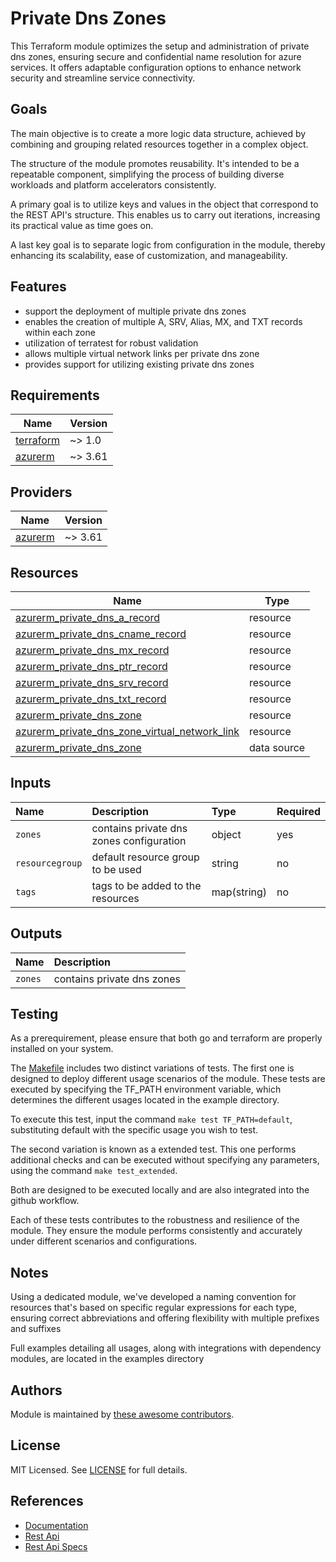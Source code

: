 # Private Dns Zones

This Terraform module optimizes the setup and administration of private dns zones, ensuring secure and confidential name resolution for azure services. It offers adaptable configuration options to enhance network security and streamline service connectivity.

## Goals

The main objective is to create a more logic data structure, achieved by combining and grouping related resources together in a complex object.

The structure of the module promotes reusability. It's intended to be a repeatable component, simplifying the process of building diverse workloads and platform accelerators consistently.

A primary goal is to utilize keys and values in the object that correspond to the REST API's structure. This enables us to carry out iterations, increasing its practical value as time goes on.

A last key goal is to separate logic from configuration in the module, thereby enhancing its scalability, ease of customization, and manageability.

## Features

- support the deployment of multiple private dns zones
- enables the creation of multiple A, SRV, Alias, MX, and TXT records within each zone
- utilization of terratest for robust validation
- allows multiple virtual network links per private dns zone
- provides support for utilizing existing private dns zones

## Requirements

| Name | Version |
|------|---------|
| <a name="requirement_terraform"></a> [terraform](#requirement\_terraform) | ~> 1.0 |
| <a name="requirement_azurerm"></a> [azurerm](#requirement\_azurerm) | ~> 3.61 |

## Providers

| Name | Version |
|------|---------|
| <a name="provider_azurerm"></a> [azurerm](#provider\_azurerm) | ~> 3.61 |

## Resources

| Name | Type |
|------|------|
| [azurerm_private_dns_a_record](https://registry.terraform.io/providers/hashicorp/azurerm/latest/docs/resources/private_dns_a_record) | resource |
| [azurerm_private_dns_cname_record](https://registry.terraform.io/providers/hashicorp/azurerm/latest/docs/resources/private_dns_cname_record) | resource |
| [azurerm_private_dns_mx_record](https://registry.terraform.io/providers/hashicorp/azurerm/latest/docs/resources/private_dns_mx_record) | resource |
| [azurerm_private_dns_ptr_record](https://registry.terraform.io/providers/hashicorp/azurerm/latest/docs/resources/private_dns_ptr_record) | resource |
| [azurerm_private_dns_srv_record](https://registry.terraform.io/providers/hashicorp/azurerm/latest/docs/resources/private_dns_srv_record) | resource |
| [azurerm_private_dns_txt_record](https://registry.terraform.io/providers/hashicorp/azurerm/latest/docs/resources/private_dns_txt_record) | resource |
| [azurerm_private_dns_zone](https://registry.terraform.io/providers/hashicorp/azurerm/latest/docs/resources/private_dns_zone) | resource |
| [azurerm_private_dns_zone_virtual_network_link](https://registry.terraform.io/providers/hashicorp/azurerm/latest/docs/resources/private_dns_zone_virtual_network_link) | resource |
| [azurerm_private_dns_zone ](https://registry.terraform.io/providers/hashicorp/azurerm/latest/docs/data-sources/private_dns_zone) | data source |

## Inputs

| Name | Description | Type | Required |
| :-- | :-- | :-- | :-- |
| `zones` | contains private dns zones configuration | object | yes |
| `resourcegroup` | default resource group to be used | string | no |
| `tags` | tags to be added to the resources | map(string) | no |

## Outputs

| Name | Description |
| :-- | :-- |
| `zones` | contains private dns zones |

## Testing

As a prerequirement, please ensure that both go and terraform are properly installed on your system.

The [Makefile](Makefile) includes two distinct variations of tests. The first one is designed to deploy different usage scenarios of the module. These tests are executed by specifying the TF_PATH environment variable, which determines the different usages located in the example directory.

To execute this test, input the command ```make test TF_PATH=default```, substituting default with the specific usage you wish to test.

The second variation is known as a extended test. This one performs additional checks and can be executed without specifying any parameters, using the command ```make test_extended```.

Both are designed to be executed locally and are also integrated into the github workflow.

Each of these tests contributes to the robustness and resilience of the module. They ensure the module performs consistently and accurately under different scenarios and configurations.

## Notes

Using a dedicated module, we've developed a naming convention for resources that's based on specific regular expressions for each type, ensuring correct abbreviations and offering flexibility with multiple prefixes and suffixes

Full examples detailing all usages, along with integrations with dependency modules, are located in the examples directory

## Authors

Module is maintained by [these awesome contributors](https://github.com/cloudnationhq/terraform-azure-pdns/graphs/contributors).

## License

MIT Licensed. See [LICENSE](https://github.com/cloudnationhq/terraform-azure-pdns/blob/main/LICENSE) for full details.

## References

- [Documentation](https://learn.microsoft.com/en-us/azure/dns/private-dns-privatednszone)
- [Rest Api](https://learn.microsoft.com/en-us/rest/api/dns/privatedns/operation-groups)
- [Rest Api Specs](https://github.com/Azure/azure-rest-api-specs/blob/main/specification/privatedns/resource-manager/Microsoft.Network/stable/2020-06-01/privatedns.json)
